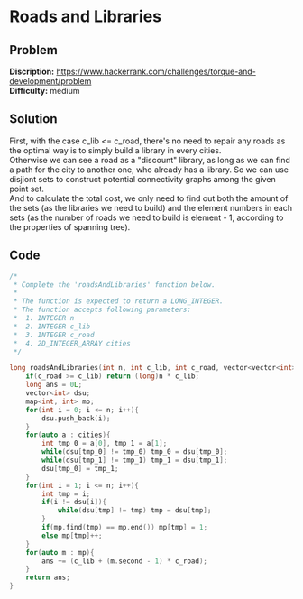 # Roads and Libraries

## Problem

**Discription:** https://www.hackerrank.com/challenges/torque-and-development/problem <br>
**Difficulty:** medium <br>

## Solution 

First, with the case c_lib <= c_road, there's no need to repair any roads as the optimal way is to simply build a library in every cities. <br>
Otherwise we can see a road as a "discount" library, as long as we can find a path for the city to another one, who already has a library. So we can use disjiont sets to construct potential connectivity graphs among the given point set. <br>
And to calculate the total cost, we only need to find out both the amount of the sets (as the libraries we need to build) and the element numbers in each sets (as the number of roads we need to build is element - 1, according to the properties of spanning tree).

## Code

```cpp
/*
 * Complete the 'roadsAndLibraries' function below.
 *
 * The function is expected to return a LONG_INTEGER.
 * The function accepts following parameters:
 *  1. INTEGER n
 *  2. INTEGER c_lib
 *  3. INTEGER c_road
 *  4. 2D_INTEGER_ARRAY cities
 */

long roadsAndLibraries(int n, int c_lib, int c_road, vector<vector<int>> cities) {
    if(c_road >= c_lib) return (long)n * c_lib;
    long ans = 0L;
    vector<int> dsu;
    map<int, int> mp;
    for(int i = 0; i <= n; i++){
        dsu.push_back(i);
    }
    for(auto a : cities){
        int tmp_0 = a[0], tmp_1 = a[1];
        while(dsu[tmp_0] != tmp_0) tmp_0 = dsu[tmp_0];
        while(dsu[tmp_1] != tmp_1) tmp_1 = dsu[tmp_1];
        dsu[tmp_0] = tmp_1;
    }
    for(int i = 1; i <= n; i++){
        int tmp = i;
        if(i != dsu[i]){
            while(dsu[tmp] != tmp) tmp = dsu[tmp];
        }
        if(mp.find(tmp) == mp.end()) mp[tmp] = 1;
        else mp[tmp]++;
    }
    for(auto m : mp){
        ans += (c_lib + (m.second - 1) * c_road);
    }
    return ans;
}
```
